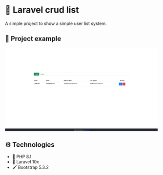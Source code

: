 # 📖 Laravel crud list
A simple project to show a simple user list system.

## 📸 Project example
<img src='repo/project.png' width='500px'>

## ⚙️ Technologies

- 🐘 PHP 8.1
- 🔺 Laravel 10x
- 🖌️ Bootstrap 5.3.2
